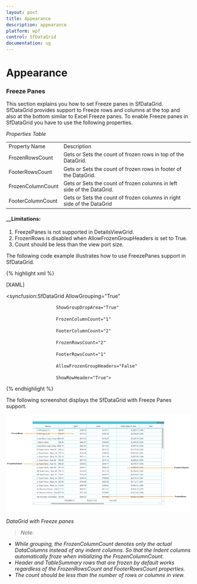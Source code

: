 ```yaml
---
layout: post
title: Appearance
description: appearance
platform: wpf
control: SfDataGrid
documentation: ug
---
```


# Appearance

### Freeze Panes


This section explains you how to set Freeze panes in SfDataGrid. SfDataGrid provides support to Freeze rows and columns at the top and also at the bottom similar to Excel Freeze panes. To enable Freeze panes in SfDataGrid you have to use the following properties.

_Properties Table_

<table>
<tr>
<td>
Property Name</td><td>
Description</td></tr>
<tr>
<td>
FrozenRowsCount</td><td>
Gets or Sets the count of frozen rows in top of the DataGrid.</td></tr>
<tr>
<td>
FooterRowsCount</td><td>
Gets or Sets the count of frozen rows in footer of the DataGrid.</td></tr>
<tr>
<td>
FrozenColumnCount</td><td>
Gets or Sets the count of frozen columns in left side of the DataGrid.</td></tr>
<tr>
<td>
FooterColumnCount</td><td>
Gets or Sets the count of frozen columns in right side of the DataGrid</td></tr>
</table>


#### __Limitations:

1. FreezePanes is not supported in DetailsViewGrid.
2. FrozenRows is disabled when AllowFrozenGroupHeaders is set to True.
3. Count should be less than the view port size.

The following code example illustrates how to use FreezePanes support in SfDataGrid.



{% highlight xml %}


[XAML]



<syncfusion:SfDataGrid AllowGrouping="True"

                       ShowGroupDropArea="True"

                       FrozenColumnCount="1"

                       FooterColumnCount="2"

                       FrozenRowsCount="2"

                       FooterRowsCount="1"

                       AllowFrozenGroupHeaders="False"

                       ShowRowHeader="True">


{% endhighlight %}


The following screenshot displays the SfDataGrid with Freeze Panes support.



![WPF](Features_images/Features_img173.png)



_DataGrid with Freeze panes_

> _Note:_ 

* _While grouping, the FrozenColumnCount denotes only the actual DataColumns instead of any indent columns. So that the Indent columns automatically froze when initializing the FrozenColumnCount._
* _Header and TableSummary rows that are frozen by default works regardless of the FrozenRowsCount and FooterRowsCount properties._
* _The count should be less than the number of rows or columns in view._
